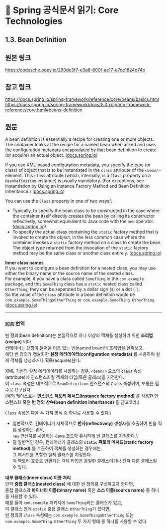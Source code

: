 # 🌱 Spring 공식문서 읽기: Core Technologies

## 1.3. Bean Definition

## 원본 링크
https://codesche.oopy.io/290de3f7-e3a8-800f-ae17-e7de1824d74b

## 참고 링크
https://docs.spring.io/spring-framework/reference/core/beans/basics.html
https://docs.spring.io/spring-framework/docs/5.0.x/spring-framework-reference/core.html#beans-definition

## 원문

A bean definition is essentially a recipe for creating one or more
objects. The container looks at the recipe for a named bean when asked
and uses the configuration metadata encapsulated by that bean definition
to create (or acquire) an actual object.
([docs.spring.io](https://docs.spring.io/spring-framework/reference/core/beans/definition.html?utm_source=chatgpt.com))

If you use XML‑based configuration metadata, you specify the type (or
class) of object that is to be instantiated in the `class` attribute of
the `<bean/>` element. This `class` attribute (which, internally, is a
`Class` property on a `BeanDefinition` instance) is usually mandatory.
(For exceptions, see Instantiation by Using an Instance Factory Method
and Bean Definition Inheritance.)
([docs.spring.io](https://docs.spring.io/spring-framework/docs/5.0.x/spring-framework-reference/core.html?utm_source=chatgpt.com))

You can use the `Class` property in one of two ways:\
- Typically, to specify the bean class to be constructed in the case
where the container itself directly creates the bean by calling its
constructor reflectively, somewhat equivalent to Java code with the
`new` operator.
([docs.spring.io](https://docs.spring.io/spring-framework/docs/5.0.x/spring-framework-reference/core.html?utm_source=chatgpt.com))\
- To specify the actual class containing the `static` factory method
that is invoked to create the object, in the less common case where the
container invokes a `static` factory method on a class to create the
bean. The object type returned from the invocation of the `static`
factory method may be the same class or another class entirely.
([docs.spring.io](https://docs.spring.io/spring-framework/docs/5.0.x/spring-framework-reference/core.html?utm_source=chatgpt.com))

**Inner class names**\
If you want to configure a bean definition for a nested class, you may
use either the binary name or the source name of the nested class.\
For example, if you have a class called `SomeThing` in the `com.example`
package, and this `SomeThing` class has a `static` nested class called
`OtherThing`, they can be separated by a dollar sign (`$`) or a dot
(`.`).\
So the value of the `class` attribute in a bean definition would be
`com.example.SomeThing$OtherThing` or
`com.example.SomeThing.OtherThing`.
([docs.spring.io](https://docs.spring.io/spring-framework/docs/5.0.x/spring-framework-reference/core.html?utm_source=chatgpt.com))

------------------------------------------------------------------------

### 🇰🇷 번역

빈 정의(bean definition)는 본질적으로 하나 이상의 객체를 생성하기 위한
**조리법(recipe)** 이다.\
컨테이너는 요청이 들어온 이름 있는 빈(named bean)의 조리법을 살펴보고,\
해당 빈 정의가 캡슐화한 **설정 메타데이터(configuration metadata)** 를
사용하여 실제 객체를 생성하거나 획득(acquire)한다.

XML 기반의 설정 메타데이터를 사용하는 경우, `<bean/>` 요소의 `class`
속성(attribute)에 인스턴스화될 객체의 타입(혹은 클래스)을 지정한다.\
이 `class` 속성은 내부적으로 `BeanDefinition` 인스턴스의 `Class`
속성이며, 보통은 필수로 요구된다.\
(예외 케이스로는 **인스턴스 팩토리 메서드(instance factory method)** 를
사용한 인스턴스화 혹은 **빈 정의 상속(bean definition inheritance)** 을
참고하라.)

`Class` 속성은 다음 두 가지 방식 중 하나로 사용할 수 있다:\
- 일반적으로, 컨테이너가 자체적으로 **반사(reflectively)** 생성자를
호출하여 빈을 직접 생성하는 경우,\
`new` 연산자를 사용하는 Java 코드와 유사하게 빈 클래스를 지정한다.\
- 덜 일반적인 경우, 컨테이너가 클래스의 **`static` 팩토리
메서드(static factory method)** 를 호출하여 객체를 생성하는 경우에는,\
그 메서드를 포함한 실제 클래스를 지정한다.\
이 팩토리 호출로 반환되는 객체 타입은 동일한 클래스이거나 전혀 다른
클래스일 수 있다.

**내부 클래스(inner class) 이름 처리**\
만약 **중첩 클래스(nested class)** 에 대한 빈 정의를 구성하고자
한다면,\
중첩 클래스의 **바이너리 이름(binary name)** 혹은 **소스 이름(source
name)** 중 하나를 사용할 수 있다.\
예를 들어 `com.example` 패키지에 `SomeThing`라는 클래스가 있고,\
이 클래스 안에 `static` 중첩 클래스 `OtherThing`가 있다면,\
빈 정의의 `class` 속성에는 `com.example.SomeThing$OtherThing` 또는
`com.example.SomeThing.OtherThing` 두 가지 형태 중 하나를 사용할 수
있다.

